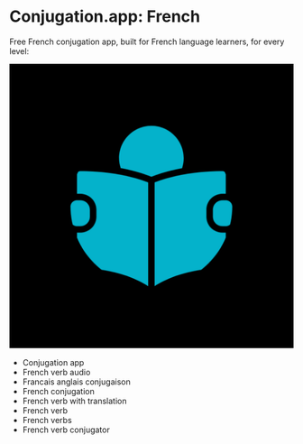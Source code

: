 # Conjugation.app: French

Free French conjugation app, built&nbsp;for French language learners, for every level:

![Drag Racing](https://github.com/Conjugation/Conjugation/blob/bbedd40d98665499edf1b8ee83bd30cd3e9fd3c7/assets/img/logo.png)

- Conjugation app
- French verb audio
- Francais anglais conjugaison
- French conjugation
- French verb with translation
- French verb
- French verbs
- French verb conjugator